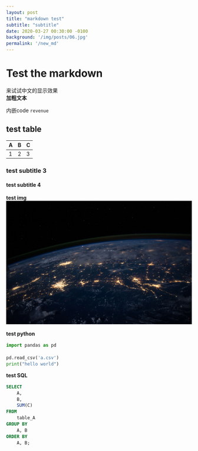 ```yaml
---
layout: post
title: "markdown test"
subtitle: "subtitle"
date: 2020-03-27 00:30:00 -0100
background: '/img/posts/06.jpg'
permalink: '/new_md'
---
```


# Test the markdown

来试试中文的显示效果  
**加粗文本**

内嵌code `revenue`


## test table
| A | B | C |
| - | - | - |
| 1 | 2 | 3 |

### test subtitle 3
#### test subtitle 4

**test img**  
![imgg](/img/posts/06.jpg)


**test python**  
```python
import pandas as pd

pd.read_csv('a.csv')
print("hello world")
```

**test SQL**
```SQL
SELECT
    A,
    B,
    SUM(C)
FROM 
    table_A
GROUP BY
    A, B
ORDER BY
    A, B;
```